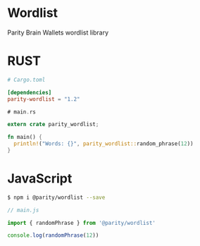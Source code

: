 # Wordlist
Parity Brain Wallets wordlist library


# RUST

```toml
# Cargo.toml

[dependencies]
parity-wordlist = "1.2"
```

```rust
# main.rs

extern crate parity_wordlist;

fn main() {
  println!("Words: {}", parity_wordlist::random_phrase(12))
}
```


# JavaScript


```bash
$ npm i @parity/wordlist --save
```


```js
// main.js

import { randomPhrase } from '@parity/wordlist'

console.log(randomPhrase(12))
```

